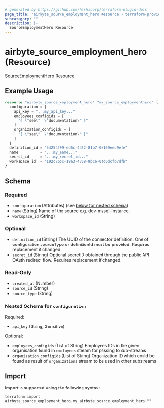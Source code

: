 ```yaml
---
# generated by https://github.com/hashicorp/terraform-plugin-docs
page_title: "airbyte_source_employment_hero Resource - terraform-provider-airbyte"
subcategory: ""
description: |-
  SourceEmploymentHero Resource
---
```


# airbyte_source_employment_hero (Resource)

SourceEmploymentHero Resource

## Example Usage

```terraform
resource "airbyte_source_employment_hero" "my_source_employmenthero" {
  configuration = {
    api_key = "...my_api_key..."
    employees_configids = [
      "{ \"see\": \"documentation\" }"
    ]
    organization_configids = [
      "{ \"see\": \"documentation\" }"
    ]
  }
  definition_id = "54254f99-ed6c-4422-81b7-0e169eed9efe"
  name          = "...my_name..."
  secret_id     = "...my_secret_id..."
  workspace_id  = "192c755c-19a3-4708-9bc6-03c6dcfb7dfb"
}
```

<!-- schema generated by tfplugindocs -->
## Schema

### Required

- `configuration` (Attributes) (see [below for nested schema](#nestedatt--configuration))
- `name` (String) Name of the source e.g. dev-mysql-instance.
- `workspace_id` (String)

### Optional

- `definition_id` (String) The UUID of the connector definition. One of configuration.sourceType or definitionId must be provided. Requires replacement if changed.
- `secret_id` (String) Optional secretID obtained through the public API OAuth redirect flow. Requires replacement if changed.

### Read-Only

- `created_at` (Number)
- `source_id` (String)
- `source_type` (String)

<a id="nestedatt--configuration"></a>
### Nested Schema for `configuration`

Required:

- `api_key` (String, Sensitive)

Optional:

- `employees_configids` (List of String) Employees IDs in the given organisation found in `employees` stream for passing to sub-streams
- `organization_configids` (List of String) Organization ID which could be found as result of `organizations` stream to be used in other substreams

## Import

Import is supported using the following syntax:

```shell
terraform import airbyte_source_employment_hero.my_airbyte_source_employment_hero ""
```
